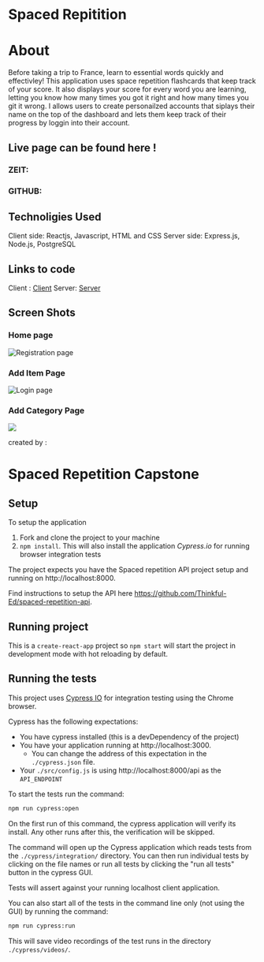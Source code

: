  # Spaced Repitition

 # About
 Before taking a trip to France, learn to essential words quickly and effectivley! This application uses space repetition flashcards that keep track of your score. It also displays your score for every word you are learning, letting you know how many times you got it right and how many times you git it wrong. I allows users to create personailzed accounts that siplays their name on the top of the dashboard and lets them keep track of their progress by loggin into their account. 
 

## Live page can be found here !
### ZEIT:
[]()
### GITHUB:
[]()

## Technoligies Used
Client side: Reactjs, Javascript, HTML and CSS
Server side: Express.js, Node.js, PostgreSQL

## Links to code 
Client : [Client]()
Server: [Server]()

## Screen Shots
### Home page 
![Registration page](./images/)
### Add Item Page
![Login page](./images/)
### Add Category Page
![](./images/)


created by : 







# Spaced Repetition Capstone

## Setup

To setup the application

1. Fork and clone the project to your machine
2. `npm install`. This will also install the application *Cypress.io* for running browser integration tests

The project expects you have the Spaced repetition API project setup and running on http://localhost:8000.

Find instructions to setup the API here https://github.com/Thinkful-Ed/spaced-repetition-api.

## Running project

This is a `create-react-app` project so `npm start` will start the project in development mode with hot reloading by default.

## Running the tests

This project uses [Cypress IO](https://docs.cypress.io) for integration testing using the Chrome browser.

Cypress has the following expectations:

- You have cypress installed (this is a devDependency of the project)
- You have your application running at http://localhost:3000.
  - You can change the address of this expectation in the `./cypress.json` file.
- Your `./src/config.js` is using http://localhost:8000/api as the `API_ENDPOINT`

To start the tests run the command:

```bash
npm run cypress:open
```

On the first run of this command, the cypress application will verify its install. Any other runs after this, the verification will be skipped.

The command will open up the Cypress application which reads tests from the `./cypress/integration/` directory. You can then run individual tests by clicking on the file names or run all tests by clicking the "run all tests" button in the cypress GUI.

Tests will assert against your running localhost client application.

You can also start all of the tests in the command line only (not using the GUI) by running the command:

```bash
npm run cypress:run
```

This will save video recordings of the test runs in the directory `./cypress/videos/`.
